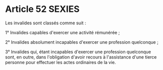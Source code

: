 # Article 52 SEXIES

Les invalides sont classés comme suit :

1° Invalides capables d'exercer une activité rémunérée ;

2° Invalides absolument incapables d'exercer une profession quelconque ;

3° Invalides qui, étant incapables d'exercer une profession quelconque sont, en outre, dans l'obligation d'avoir recours à l'assistance d'une tierce personne pour effectuer les actes ordinaires de la vie.
